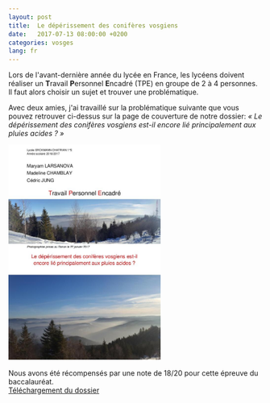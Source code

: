 ```yaml
---
layout: post
title:  Le dépérissement des conifères vosgiens
date:   2017-07-13 08:00:00 +0200
categories: vosges
lang: fr
---
```


Lors de l'avant-dernière année du lycée en France, les lycéens doivent réaliser un **T**ravail **P**ersonnel **E**ncadré (TPE) en groupe de 2 à 4 personnes. Il faut alors choisir un sujet et trouver une problématique.

Avec deux amies, j'ai travaillé sur la problématique suivante que vous pouvez retrouver ci-dessus sur la page de couverture de notre dossier: *« Le dépérissement des conifères vosgiens est-il
encore lié principalement aux pluies acides ? »*

<img src="/assets/images/vosges-conifers-01.jpg" alt="Page de couverture" width="60%">

Nous avons été récompensés par une note de 18/20 pour cette épreuve du baccalauréat.  
[Téléchargement du dossier](/assets/pdf/vosges-conifers-doc.pdf)
